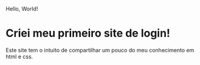 Hello, World!
# Criei meu primeiro site de login!


Este site tem o intuito de compartilhar um pouco do meu conhecimento em html e css. 

##

##

